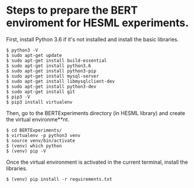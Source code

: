 

# Steps to prepare the BERT enviroment for HESML experiments.

First, install Python 3.6 if it's not installed and install 
the basic libraries.


```
$ python3 -V 
$ sudo apt-get update 
$ sudo apt-get install build-essential 
$ sudo apt-get install python3.6 
$ sudo apt-get install python3-pip 
$ sudo apt-get install mysql-server 
$ sudo apt-get install libmysqlclient-dev 
$ sudo apt-get install python3-dev 
$ sudo apt-get install git 
$ pip3 -V 
$ pip3 install virtualenv 
```

Then, go to the BERTExperiments directory (in HESML library) 
and create the virtual environme**nt.


```
$ cd BERTExperiments/
$ virtualenv -p python3 venv
$ source venv/bin/activate
$ (venv) which python
$ (venv) pip -V
```

Once the virtual environment is activated in the current terminal,
install the libraries.
    
```
$ (venv) pip install -r requirements.txt
```

